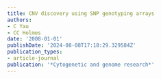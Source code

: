 ```yaml
---
title: CNV discovery using SNP genotyping arrays
authors:
- C Yau
- CC Holmes
date: '2008-01-01'
publishDate: '2024-08-08T17:18:29.329584Z'
publication_types:
- article-journal
publication: '*Cytogenetic and genome research*'
---
```

